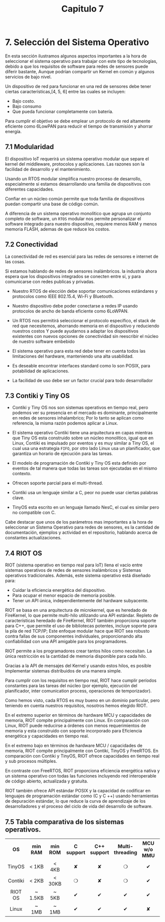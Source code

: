 <br>
<h1 align="center">Capitulo 7</h1>
<br>

# 7. Selección del Sistema Operativo

En esta sección ilustramos algunos aspectos importantes a la hora de seleccionar el sistema operativo para trabajar con este tipo de tecnologías, debido a que los requisitos de software para redes de sensores puede diferir bastante, Aunque podrían compartir un Kernel en común y algunos servicios de bajo nivel.

Un dispositivo de red para funcionar en una red de sensores debe tener ciertas características,[4, 5, 6] entre las cuales se incluyen:
- Bajo costo.
- Bajo consumo
- Que pueda funcionar completamente con batería.

Para cumplir el objetivo se debe emplear un protocolo de red altamente eficiente como 6LowPAN para reducir el tiempo de transmisión y ahorrar energía.


## 7.1 Modularidad

El dispositivo IoT requerirá un sistema operativo modular que separe el kernel del middleware, protocolos y
aplicaciones. Las razones son la facilidad de desarrollo y el mantenimiento.

Usando un RTOS modular simplifica nuestro proceso de desarrollo, especialmente si estamos desarrollando una familia de dispositivos con diferentes capacidades. 

Confiar en un núcleo común permite que toda familia de dispositivos puedan compartir una base de código común.

A diferencia de un sistema operativo monolítico que agrupa un conjunto completo de software, un ```RTOS``` modular nos permite personalizar el software integrado para nuestro dispositivo, requiere menos RAM y menos memoria FLASH, ademas de que reduce los costos.


## 7.2 Conectividad

La conectividad de red es esencial para las redes de sensores e internet de las cosas.

Si estamos hablando de redes de sensores inalámbricos. 
la industria ahora espera que los dispositivos integrados se conecten entre sí, y para comunicarse con redes publicas y privadas. 

- Nuestro RTOS de elección debe soportar comunicaciones estándares y protocolos como IEEE 802.15.4, Wi-Fi y Bluetooth. 

- Nuestro dispositivo debe poder conectarse a redes IP usando protocolos de ancho de banda eficiente como 6LoWPAN. 

- Un RTOS nos permitirá seleccionar el protocolo específico, el stack de red que necesitemos, ahorrando memoria en el dispositivo y reduciendo nuestros costos Y puede ayudarnos a adaptar los dispositivos existentes con nuevos opciones de conectividad sin reescribir el núcleo de nuestro software embebido

- El sistema operativo para esta red debe tener en cuenta todos las limitaciones del hardware, manteniendo una alta usabilidad.
- Es deseable encontrar interfaces standard como lo son POSIX, para potabilidad de aplicaciones.
- La facilidad de uso debe ser un factor crucial para todo desarrollador

## 7.3 Contiki y Tiny OS

- Contiki y Tiny OS nos son sistemas operativos en tiempo real, pero podemos ver su presencia en el mercado es dominante, principalmente en redes de sensores inhalambrico; Por lo tanto se aplican como referencia, la misma razón podemos aplicar a Linux.

- El sistema operativo Contiki tiene una arquitectura en capas mientras que Tiny OS esta construido sobre un núcleo monolítico, igual que en Linux, Contiki es impulsado por eventos y es muy similar a Tiny OS, el cual usa una estrategia ```FIFO```, por otro lado Linux usa un planificador, que garantiza un horario de ejecución para las tareas.

- El modelo de programación de Contiki y Tiny OS esta definido por eventos de tal manera que todas las tareas son ejecutadas en el mismo contexto.

- Ofrecen soporte parcial para el multi-thread.
- Contiki usa un lenguaje similar a C, peor no puede usar ciertas palabras clave.
- TinyOS esta escrito en un lenguaje llamado NesC, el cual es similar pero no compatible con C.
  
Cabe destacar que unos de los parámetros mas importantes a la hora de seleccionar un Sistema Operativo para redes de sensores, es la cantidad de documentación, ejemplos y actividad en el repositorio, hablando acerca de constantes actualizaciones.

## 7.4 RIOT OS

RIOT (sistema operativo en tiempo real para IoT) llena el vacío entre sistemas operativos de redes de sensores inalámbricos y Sistemas operativos tradicionales. Además, este sistema operativo está diseñado para: 
- Cuidar la eficiencia energética del dispositivo. 
- Para ocupar el menor espacio de memoria posible.
- Tener un API única, independientemente del hardware subyacente.

RIOT se basa en una arquitectura de microkernel, que es heredado de FireKernel, lo que permite multi-hilo utilizando una API estándar. Repleto de características heredado de FireKernel, RIOT también proporciona soporte para C++, que permite el uso de bibliotecas potentes, incluye soporte para la pila de red TCP/IP; Este enfoque modular hace que RIOT sea robusto contra fallas de sus componentes individuales, proporcionando alta confiabilidad
con una API amigable para los programadores.

RIOT permite a los programadores crear tantos hilos como necesitan. La única restricción es la cantidad de memoria  disponible para cada hilo. 

Gracias a la API de mensajes del Kernel y usando estos hilos, es posible Implementar sistemas distribuidos de una manera simple.

Para cumplir con los requisitos en tiempo real, RIOT hace cumplir períodos constantes para las tareas del núcleo (por ejemplo, ejecución del planificador, inter comunication  process, operaciones de temporizador).


Como hemos visto, cada RTOS es muy bueno en un dominio particular, pero teniendo en cuenta nuestros requisitos, nosotros hemos elegido RIOT. 

En el extremo superior en términos de hardware MCU y capacidades de memoria, RIOT compite principalmente con Linux. En comparación con Linux, RIOT puede reducirse a órdenes con menos requerimientos de memoria y esta construido con soporte incorporado para 
Eficiencia energética y capacidades en tiempo real. 

En el extremo bajo en términos de hardware MCU / capacidades de memoria, RIOT compite
principalmente con Contiki, TinyOS y FreeRTOS.
En comparación con Contiki y TinyOS, RIOT ofrece capacidades en tiempo real y sub procesos múltiples. 

En contraste con FreeRTOS, RIOT proporciona eficiencia energética nativa y un sistema operativo con todas las funciones incluyendo red interoperable de código abierto, actualizada y gratuita.

RIOT también ofrece API estándar POSIX y la capacidad de codificar en lenguajes de programación estándar como (C y C ++) usando herramientas de depuración estándar, lo que reduce la curva de aprendizaje de los desarrolladores
y el proceso del ciclo de vida del desarrollo de software.


## 7.5 Tabla comparativa de los sistemas operativos.

<div>
<table id="tblOne" style="width:100%;" >
 <tr align="center">
    <th>OS</th>
    <th>min RAM</th>
    <th>min ROM</th>
    <th>C support</th>
    <th>C++ support</th>
    <th>Multi-threading</th>
    <th>MCU w/o MMU</th>
    <th>Modularity</th>
    <th>Real-time</th>
 </tr>
  <tr align="center">
    <td>TinyOS</td>
    <td>< 1KB</td>
    <td>< 4KB</td>
    <td> &#10008 </td>
    <td> &#10008 </td>
    <td>&#10061</td>
    <td>&#10004</td>
    <td>&#10008</td>
    <td>&#10008</td>
 </tr>
 <tr align="center">
    <td>Contiki</td>
    <td>< 2KB</td>
    <td>< 30KB</td>
    <td> &#10061 </td>
    <td> &#10008 </td>
    <td>&#10061</td>
    <td>&#10004</td>
    <td>&#10061</td>
    <td>&#10061</td>
 </tr>
 <tr align="center">
    <td>RIOT OS</td>
    <td>~ 1.5KB</td>
    <td>~ 5KB</td>
    <td> &#10004 </td>
    <td> &#10004 </td>
    <td>&#10004</td>
    <td>&#10004</td>
    <td>&#10004</td>
    <td>&#10004</td>
 </tr>
 <tr align="center">
    <td>Linux</td>
    <td>~ 1MB</td>
    <td>~ 1MB</td>
    <td> &#10004 </td>
    <td> &#10004 </td>
    <td>&#10004</td>
    <td>&#10008</td>
    <td>&#10061</td>
    <td>&#10061</td>
 </tr>
</table>
</div>

<br>